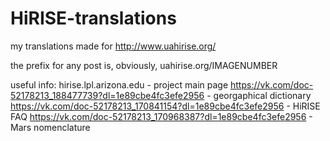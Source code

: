 HiRISE-translations
===================

my translations made for http://www.uahirise.org/

the prefix for any post is, obviously, uahirise.org/IMAGENUMBER

useful info:
hirise.lpl.arizona.edu - project main page
https://vk.com/doc-52178213_188477739?dl=1e89cbe4fc3efe2956 - georgaphical dictionary
https://vk.com/doc-52178213_170841154?dl=1e89cbe4fc3efe2956 - HiRISE FAQ
https://vk.com/doc-52178213_170968387?dl=1e89cbe4fc3efe2956 - Mars nomenclature
